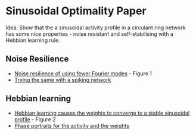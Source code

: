 # Sinusoidal Optimality Paper

Idea: Show that the a sinusoidal activity profile in a circulant ring network has some nice properties - noise resistant and self-stabilising with a Hebbian learning rule.

## Noise Resilience

* [Noise resilience of using fewer Fourier modes](sinusoidal%20noise%20rejection.ipynb) - Figure 1
* [Trying the same with a spiking network](sinusoidal%20noise%20rejection%20spiking.ipynb)

## Hebbian learning

* [Hebbian learning causes the weights to converge to a stable sinusoidal profile](sinusoidal%20activity%20Hebbian%20learning%20weights.ipynb) - Figure 2
* [Phase portraits for the activity and the weights](phase%20portaits.ipynb)
